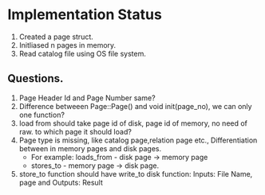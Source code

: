 # Implementation Status

1. Created a page struct.
2. Initliased n pages in memory.
3. Read catalog file using OS file system.


## Questions.
1. Page Header Id and Page Number same?
2. Difference betweeen Page::Page() and void init(page_no), we can only one function?
3. load from should take page id of disk, page id of memory, no need of raw. to which page it should load?
4. Page type is missing, like catalog page,relation page etc., Differentiation between in memory pages and disk pages.
    - For example: loads_from - disk page -> memory page
    - stores_to - memory page -> disk page.
5. store_to function should have write_to disk function: Inputs: File Name, page and Outputs: Result
